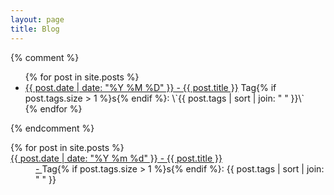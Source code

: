 ```yaml
---
layout: page
title: Blog
---
```


{% comment %}

<ul>
{% for post in site.posts %}
    <li><a href="{{ post.url }}">{{ post.date | date: "%Y %M %D" }} - {{ post.title }}</a>
    <a>Tag{% if post.tags.size > 1 %}s{% endif %}: \`{{ post.tags | sort | join: " " }}\`</a></li>
{% endfor %}
</ul>

{% endcomment %}

 <dl>
 {% for post in site.posts %}
  <dt><a href="{{ post.url }}">{{ post.date | date: "%Y %m %d" }} - {{ post.title }}</dt>
   <dd>- <a>Tag{% if post.tags.size > 1 %}s{% endif %}: 
          {{ post.tags | sort | join: " " }}</a></dd>
</dl> 
